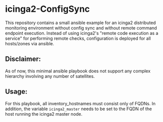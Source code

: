icinga2-ConfigSync
=================

This repository contains a small ansible example for an icinga2 distributed
monitoring environment without config sync and without remote command endpoint
execution. Instead of using icinga2's "remote code execution as a service" for
performing remote checks, configuration is deployed for all hosts/zones via
ansible.

Disclaimer:
-----------

As of now, this minimal ansible playbook does not support any complex hierarchy
involving any number of satellites.

Usage:
------

For this playbook, all inventory_hostnames must consist only of FQDNs. In
addition, the variable `icinga2_master` needs to be set to the FQDN of the host
running the icinga2 master node.
